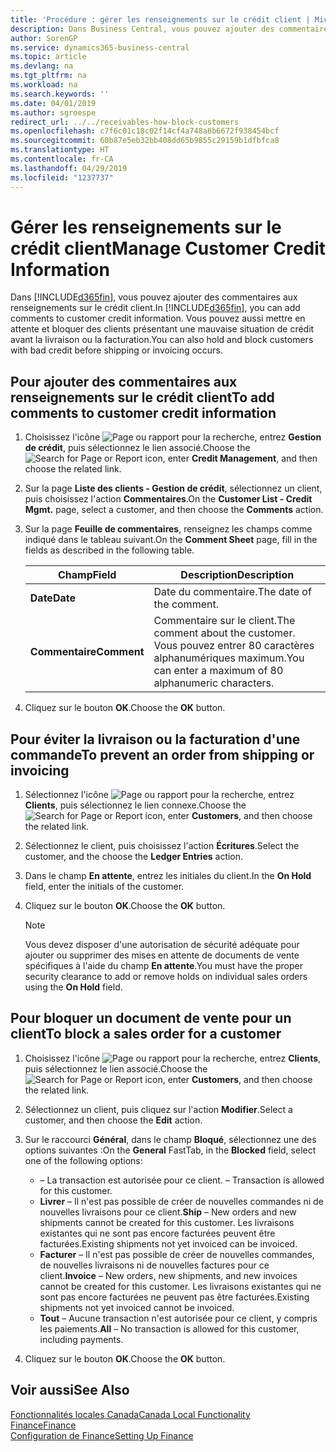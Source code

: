 ```yaml
---
title: 'Procédure : gérer les renseignements sur le crédit client | Microsoft Docs'
description: Dans Business Central, vous pouvez ajouter des commentaires aux renseignements sur le crédit client. Vous pouvez aussi mettre en attente et bloquer des clients présentant une mauvaise situation de crédit avant la livraison ou la facturation.
author: SorenGP
ms.service: dynamics365-business-central
ms.topic: article
ms.devlang: na
ms.tgt_pltfrm: na
ms.workload: na
ms.search.keywords: ''
ms.date: 04/01/2019
ms.author: sgroespe
redirect_url: ../../receivables-how-block-customers
ms.openlocfilehash: c7f6c01c18c02f14cf4a748a6b6672f938454bcf
ms.sourcegitcommit: 60b87e5eb32bb408dd65b9855c29159b1dfbfca8
ms.translationtype: HT
ms.contentlocale: fr-CA
ms.lasthandoff: 04/29/2019
ms.locfileid: "1237737"
---
```

# <a name="manage-customer-credit-information"></a><span data-ttu-id="95b1e-104">Gérer les renseignements sur le crédit client</span><span class="sxs-lookup"><span data-stu-id="95b1e-104">Manage Customer Credit Information</span></span>
<span data-ttu-id="95b1e-105">Dans [!INCLUDE[d365fin](../../includes/d365fin_md.md)], vous pouvez ajouter des commentaires aux renseignements sur le crédit client.</span><span class="sxs-lookup"><span data-stu-id="95b1e-105">In [!INCLUDE[d365fin](../../includes/d365fin_md.md)], you can add comments to customer credit information.</span></span> <span data-ttu-id="95b1e-106">Vous pouvez aussi mettre en attente et bloquer des clients présentant une mauvaise situation de crédit avant la livraison ou la facturation.</span><span class="sxs-lookup"><span data-stu-id="95b1e-106">You can also hold and block customers with bad credit before shipping or invoicing occurs.</span></span>  

## <a name="to-add-comments-to-customer-credit-information"></a><span data-ttu-id="95b1e-107">Pour ajouter des commentaires aux renseignements sur le crédit client</span><span class="sxs-lookup"><span data-stu-id="95b1e-107">To add comments to customer credit information</span></span>  
1.  <span data-ttu-id="95b1e-108">Choisissez l'icône ![Page ou rapport pour la recherche](../../media/ui-search/search_small.png "icône Page ou rapport pour la recherche"), entrez **Gestion de crédit**, puis sélectionnez le lien associé.</span><span class="sxs-lookup"><span data-stu-id="95b1e-108">Choose the ![Search for Page or Report](../../media/ui-search/search_small.png "Search for Page or Report icon") icon, enter **Credit Management**, and then choose the related link.</span></span>  
2.  <span data-ttu-id="95b1e-109">Sur la page **Liste des clients - Gestion de crédit**, sélectionnez un client, puis choisissez l'action **Commentaires**.</span><span class="sxs-lookup"><span data-stu-id="95b1e-109">On the **Customer List - Credit Mgmt.** page, select a customer, and then choose the **Comments** action.</span></span>  
3.  <span data-ttu-id="95b1e-110">Sur la page **Feuille de commentaires**, renseignez les champs comme indiqué dans le tableau suivant.</span><span class="sxs-lookup"><span data-stu-id="95b1e-110">On the **Comment Sheet** page, fill in the fields as described in the following table.</span></span>  

    |<span data-ttu-id="95b1e-111">Champ</span><span class="sxs-lookup"><span data-stu-id="95b1e-111">Field</span></span>|<span data-ttu-id="95b1e-112">Description</span><span class="sxs-lookup"><span data-stu-id="95b1e-112">Description</span></span>|  
    |---------------------------------|---------------------------------------|  
    |<span data-ttu-id="95b1e-113">**Date**</span><span class="sxs-lookup"><span data-stu-id="95b1e-113">**Date**</span></span>|<span data-ttu-id="95b1e-114">Date du commentaire.</span><span class="sxs-lookup"><span data-stu-id="95b1e-114">The date of the comment.</span></span>|  
    |<span data-ttu-id="95b1e-115">**Commentaire**</span><span class="sxs-lookup"><span data-stu-id="95b1e-115">**Comment**</span></span>|<span data-ttu-id="95b1e-116">Commentaire sur le client.</span><span class="sxs-lookup"><span data-stu-id="95b1e-116">The comment about the customer.</span></span> <span data-ttu-id="95b1e-117">Vous pouvez entrer 80 caractères alphanumériques maximum.</span><span class="sxs-lookup"><span data-stu-id="95b1e-117">You can enter a maximum of 80 alphanumeric characters.</span></span>|  

4.  <span data-ttu-id="95b1e-118">Cliquez sur le bouton **OK**.</span><span class="sxs-lookup"><span data-stu-id="95b1e-118">Choose the **OK** button.</span></span>  

## <a name="to-prevent-an-order-from-shipping-or-invoicing"></a><span data-ttu-id="95b1e-119">Pour éviter la livraison ou la facturation d'une commande</span><span class="sxs-lookup"><span data-stu-id="95b1e-119">To prevent an order from shipping or invoicing</span></span>  
1.  <span data-ttu-id="95b1e-120">Sélectionnez l'icône ![Page ou rapport pour la recherche](../../media/ui-search/search_small.png "icône Page ou rapport pour la recherche"), entrez **Clients**, puis sélectionnez le lien connexe.</span><span class="sxs-lookup"><span data-stu-id="95b1e-120">Choose the ![Search for Page or Report](../../media/ui-search/search_small.png "Search for Page or Report icon") icon, enter **Customers**, and then choose the related link.</span></span>  
2.  <span data-ttu-id="95b1e-121">Sélectionnez le client, puis choisissez l'action **Écritures**.</span><span class="sxs-lookup"><span data-stu-id="95b1e-121">Select the customer, and the choose the **Ledger Entries** action.</span></span>  
3.  <span data-ttu-id="95b1e-122">Dans le champ **En attente**, entrez les initiales du client.</span><span class="sxs-lookup"><span data-stu-id="95b1e-122">In the **On Hold** field, enter the initials of the customer.</span></span>  
4.  <span data-ttu-id="95b1e-123">Cliquez sur le bouton **OK**.</span><span class="sxs-lookup"><span data-stu-id="95b1e-123">Choose the **OK** button.</span></span>  

    > [!NOTE]  
    >  <span data-ttu-id="95b1e-124">Vous devez disposer d'une autorisation de sécurité adéquate pour ajouter ou supprimer des mises en attente de documents de vente spécifiques à l'aide du champ **En attente**.</span><span class="sxs-lookup"><span data-stu-id="95b1e-124">You must have the proper security clearance to add or remove holds on individual sales orders using the **On Hold** field.</span></span>  

## <a name="to-block-a-sales-order-for-a-customer"></a><span data-ttu-id="95b1e-125">Pour bloquer un document de vente pour un client</span><span class="sxs-lookup"><span data-stu-id="95b1e-125">To block a sales order for a customer</span></span>  
1.  <span data-ttu-id="95b1e-126">Choisissez l'icône ![Page ou rapport pour la recherche](../../media/ui-search/search_small.png "icône Page ou rapport pour la recherche"), entrez **Clients**, puis sélectionnez le lien associé.</span><span class="sxs-lookup"><span data-stu-id="95b1e-126">Choose the ![Search for Page or Report](../../media/ui-search/search_small.png "Search for Page or Report icon") icon, enter **Customers**, and then choose the related link.</span></span>  
2.  <span data-ttu-id="95b1e-127">Sélectionnez un client, puis cliquez sur l'action **Modifier**.</span><span class="sxs-lookup"><span data-stu-id="95b1e-127">Select a customer, and then choose the **Edit** action.</span></span>  
3.  <span data-ttu-id="95b1e-128">Sur le raccourci **Général**, dans le champ **Bloqué**, sélectionnez une des options suivantes :</span><span class="sxs-lookup"><span data-stu-id="95b1e-128">On the **General** FastTab, in the **Blocked** field, select one of the following options:</span></span>  

    -   <span data-ttu-id="95b1e-129">**<Blank>** – La transaction est autorisée pour ce client.</span><span class="sxs-lookup"><span data-stu-id="95b1e-129">**<Blank>** – Transaction is allowed for this customer.</span></span>  
    -   <span data-ttu-id="95b1e-130">**Livrer** – Il n'est pas possible de créer de nouvelles commandes ni de nouvelles livraisons pour ce client.</span><span class="sxs-lookup"><span data-stu-id="95b1e-130">**Ship** – New orders and new shipments cannot be created for this customer.</span></span> <span data-ttu-id="95b1e-131">Les livraisons existantes qui ne sont pas encore facturées peuvent être facturées.</span><span class="sxs-lookup"><span data-stu-id="95b1e-131">Existing shipments not yet invoiced can be invoiced.</span></span>  
    -   <span data-ttu-id="95b1e-132">**Facturer** – Il n'est pas possible de créer de nouvelles commandes, de nouvelles livraisons ni de nouvelles factures pour ce client.</span><span class="sxs-lookup"><span data-stu-id="95b1e-132">**Invoice** – New orders, new shipments, and new invoices cannot be created for this customer.</span></span> <span data-ttu-id="95b1e-133">Les livraisons existantes qui ne sont pas encore facturées ne peuvent pas être facturées.</span><span class="sxs-lookup"><span data-stu-id="95b1e-133">Existing shipments not yet invoiced cannot be invoiced.</span></span>  
    -   <span data-ttu-id="95b1e-134">**Tout** – Aucune transaction n'est autorisée pour ce client, y compris les paiements.</span><span class="sxs-lookup"><span data-stu-id="95b1e-134">**All** – No transaction is allowed for this customer, including payments.</span></span>  
4.  <span data-ttu-id="95b1e-135">Cliquez sur le bouton **OK**.</span><span class="sxs-lookup"><span data-stu-id="95b1e-135">Choose the **OK** button.</span></span>  

## <a name="see-also"></a><span data-ttu-id="95b1e-136">Voir aussi</span><span class="sxs-lookup"><span data-stu-id="95b1e-136">See Also</span></span>  
[<span data-ttu-id="95b1e-137">Fonctionnalités locales Canada</span><span class="sxs-lookup"><span data-stu-id="95b1e-137">Canada Local Functionality</span></span>](canada-local-functionality.md)  
[<span data-ttu-id="95b1e-138">Finance</span><span class="sxs-lookup"><span data-stu-id="95b1e-138">Finance</span></span>](../../finance.md)  
[<span data-ttu-id="95b1e-139">Configuration de Finance</span><span class="sxs-lookup"><span data-stu-id="95b1e-139">Setting Up Finance</span></span>](../../finance.md)
